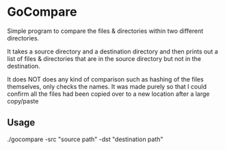 # GoCompare

Simple program to compare the files & directories within two different directories.

It takes a source directory and a destination directory and then prints out a list of files & directories that are in the source directory but not in the destination.

It does NOT does any kind of comparison such as hashing of the files themselves, only checks the names. It was made purely so that I could confirm all the files had been copied over to a new location after a large copy/paste

## Usage

./gocompare -src "source path" -dst "destination path"